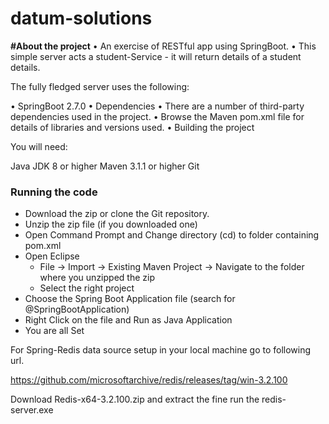 # datum-solutions

**#About the project**
•	An exercise of  RESTful app using SpringBoot.
•	This simple server acts a student-Service - it will return details of a student details.
  
  The fully fledged server uses the following:
  
•	SpringBoot 2.7.0
•	Dependencies
•	There are a number of third-party dependencies used in the project. 
•	Browse the Maven pom.xml file for details of libraries and versions used.
•	Building the project

You will need:

Java JDK 8 or higher
Maven 3.1.1 or higher
Git
### Running the code
- Download the zip or clone the Git repository.
- Unzip the zip file (if you downloaded one)
- Open Command Prompt and Change directory (cd) to folder containing pom.xml
- Open Eclipse 
   - File -> Import -> Existing Maven Project -> Navigate to the folder where you unzipped the zip
   - Select the right project
- Choose the Spring Boot Application file (search for @SpringBootApplication)
- Right Click on the file and Run as Java Application
- You are all Set

For Spring-Redis data source setup in your local machine go to following  url.

https://github.com/microsoftarchive/redis/releases/tag/win-3.2.100

Download Redis-x64-3.2.100.zip and extract the fine run the redis-server.exe
